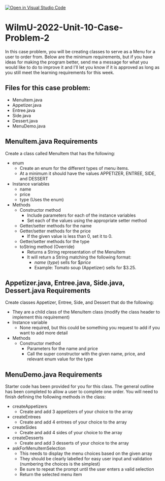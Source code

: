 [![Open in Visual Studio Code](https://classroom.github.com/assets/open-in-vscode-f059dc9a6f8d3a56e377f745f24479a46679e63a5d9fe6f495e02850cd0d8118.svg)](https://classroom.github.com/online_ide?assignment_repo_id=7406429&assignment_repo_type=AssignmentRepo)
# WilmU-2022-Unit-10-Case-Problem-2

In this case problem, you will be creating classes to serve as a Menu for a user to order from.  Below are the minimum requirements, but if you have ideas for making the program better, send me a message for what you would like to do to improve it and I'll let you know if it is approved as long as you still meet the learning requirements for this week.

## Files for this case problem:
- MenuItem.java
- Appetizer.java
- Entree.java
- Side.java
- Dessert.java
- MenuDemo.java

## MenuItem.java Requirements
Create a class called MenuItem that has the following:
- enum
  - Create an enum for the different types of menu items.  
  - At a minimum it should have the values APPETIZER, ENTREE, SIDE, and DESSERT
- Instance variables
  - name
  - price
  - type (Uses the enum)
- Methods
  - Constructor method
    - Include parameters for each of the instance variables
    - Set each of the values using the appropriate setter method
  - Getter/setter methods for the name
  - Getter/setter methods for the price
    - If the given value is less than 0, set it to 0.
  - Getter/setter methods for the type
  - toString method (Override)
    - Returns a String representation of the MenuItem
    - It will return a String matching the following format:
      - _name_ (_type_) sells for $_price_
      - Example: Tomato soup (Appetizer) sells for $3.25.

## Appetizer.java, Entree.java, Side.java, Dessert.java Requirements
Create classes Appetizer, Entree, Side, and Dessert that do the following:
- They are a child class of the MenuItem class (modify the class header to implement this requirement)
- Instance variable
  - None required, but this could be something you request to add if you want to add more detail
- Methods
  - Constructor method
    - Parameters for the name and price
    - Call the super constructor with the given name, price, and relevant enum value for the type

## MenuDemo.java Requirements
Starter code has been provided for you for this class.  The general outline has been completed to allow a user to complete one order.  You will need to finish defining the following methods in the class:
- createAppetizers
  - Create and add 3 appetizers of your choice to the array
- createEntrees
  - Create and add 4 entrees of your choice to the array
- createSides
  - Create and add 4 sides of your choice to the array
- createDesserts
  - Create and add 3 desserts of your choice to the array
- askForMenuItemSelection
  - This needs to display the menu choices based on the given array
  - They should be clearly labelled for easy user input and validation (numbering the choices is the simplest)
  - Be sure to repeat the prompt until the user enters a valid selection
  - Return the selected menu item
